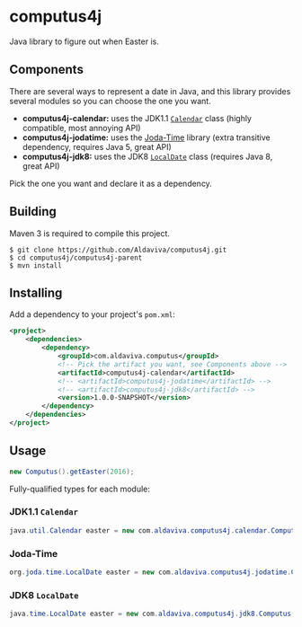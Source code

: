# computus4j
Java library to figure out when Easter is.

## Components
There are several ways to represent a date in Java, and this library provides several modules so you can choose the one you want.
- **computus4j-calendar:** uses the JDK1.1 [`Calendar`](https://docs.oracle.com/javase/8/docs/api/java/util/Calendar.html) class (highly compatible, most annoying API)
- **computus4j-jodatime:** uses the [Joda-Time](http://www.joda.org/joda-time/) library (extra transitive dependency, requires Java 5, great API)
- **computus4j-jdk8:** uses the JDK8 [`LocalDate`](https://docs.oracle.com/javase/8/docs/api/java/time/LocalDate.html) class (requires Java 8, great API)

Pick the one you want and declare it as a dependency.

## Building
Maven 3 is required to compile this project.

    $ git clone https://github.com/Aldaviva/computus4j.git
    $ cd computus4j/computus4j-parent
    $ mvn install

## Installing
Add a dependency to your project's `pom.xml`:

```xml
<project>
    <dependencies>
        <dependency>
            <groupId>com.aldaviva.computus</groupId>
            <!-- Pick the artifact you want, see Components above -->
            <artifactId>computus4j-calendar</artifactId>
            <!-- <artifactId>computus4j-jodatime</artifactId> --> 
            <!-- <artifactId>computus4j-jdk8</artifactId> -->
            <version>1.0.0-SNAPSHOT</version>
        </dependency>
    </dependencies>
</project>
```

## Usage
```java
new Computus().getEaster(2016);
```
Fully-qualified types for each module:
### JDK1.1 `Calendar`
```java
java.util.Calendar easter = new com.aldaviva.computus4j.calendar.Computus().getEaster(2016);
```

### Joda-Time
```java
org.joda.time.LocalDate easter = new com.aldaviva.computus4j.jodatime.Computus().getEaster(2016);
```

### JDK8 `LocalDate`
```java
java.time.LocalDate easter = new com.aldaviva.computus4j.jdk8.Computus().getEaster(2016);
```
